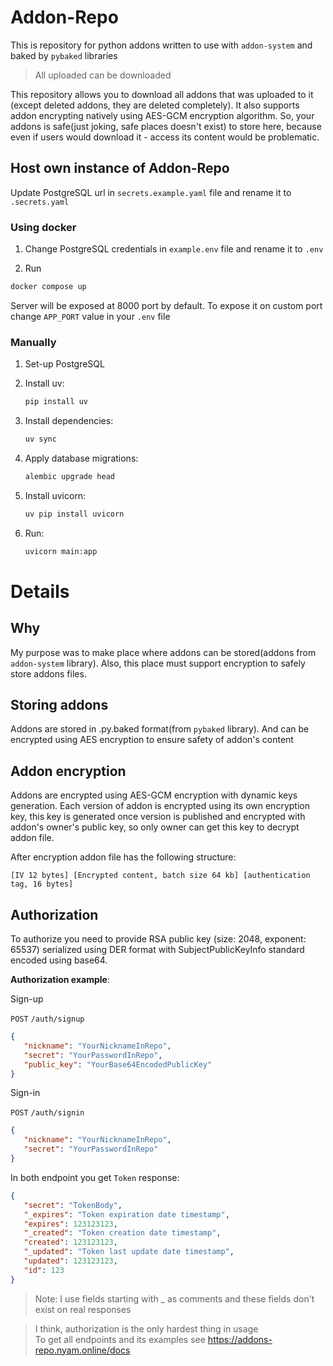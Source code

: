 # Addon-Repo

This is repository for python addons written to use with `addon-system` and baked by `pybaked` libraries

> All uploaded can be downloaded

This repository allows you to download all addons that was uploaded to it
(except deleted addons, they are deleted completely).
It also supports addon encrypting natively using AES-GCM encryption algorithm.
So, your addons is safe(just joking, safe places doesn't exist) to store here, 
because even if users would download it - access its 
content would be problematic.

## Host own instance of Addon-Repo

Update PostgreSQL url in `secrets.example.yaml` file
and rename it to `.secrets.yaml`

### Using docker

1. Change PostgreSQL credentials in `example.env` file and rename it to `.env`

2. Run

```bash
docker compose up
```

Server will be exposed at 8000 port by default.
To expose it on custom port change `APP_PORT` value in your `.env` file

### Manually

1. Set-up PostgreSQL

2. Install uv:
    ```bash
    pip install uv
    ```

3. Install dependencies:
    ```bash
    uv sync
    ```
4. Apply database migrations:
   ```bash
   alembic upgrade head
   ```

5. Install uvicorn:
    ```bash
    uv pip install uvicorn
    ```

6. Run:
    ```bash
    uvicorn main:app
    ```

# Details

## Why
My purpose was to make place where addons can be stored(addons from `addon-system` library). 
Also, this place must support encryption to safely store addons files.

## Storing addons
Addons are stored in .py.baked format(from `pybaked` library). 
And can be encrypted using AES encryption to ensure safety of addon's content

## Addon encryption
Addons are encrypted using AES-GCM encryption with dynamic keys generation.
Each version of addon is encrypted using its own encryption key, 
this key is generated once version is published and encrypted with 
addon's owner's public key, so only owner can get this key to decrypt addon file.

After encryption addon file has the following structure:
```
[IV 12 bytes] [Encrypted content, batch size 64 kb] [authentication tag, 16 bytes]
```

## Authorization
To authorize you need to provide RSA public key
(size: 2048, exponent: 65537) serialized using DER format 
with SubjectPublicKeyInfo standard encoded using base64.

**Authorization example**:

Sign-up

`POST` `/auth/signup`
```json
{
   "nickname": "YourNicknameInRepo",
   "secret": "YourPasswordInRepo",
   "public_key": "YourBase64EncodedPublicKey"
}
```
Sign-in

`POST` `/auth/signin`
```json
{
   "nickname": "YourNicknameInRepo",
   "secret": "YourPasswordInRepo"
}
```

In both endpoint you get `Token` response:
```json
{
   "secret": "TokenBody",
   "_expires": "Token expiration date timestamp",
   "expires": 123123123,
   "_created": "Token creation date timestamp",
   "created": 123123123,
   "_updated": "Token last update date timestamp",
   "updated": 123123123,
   "id": 123
}
```
> Note: I use fields starting with _ as comments and these fields don't exist on real responses

> I think, authorization is the only hardest thing in usage  
> To get all endpoints and its examples see https://addons-repo.nyam.online/docs
